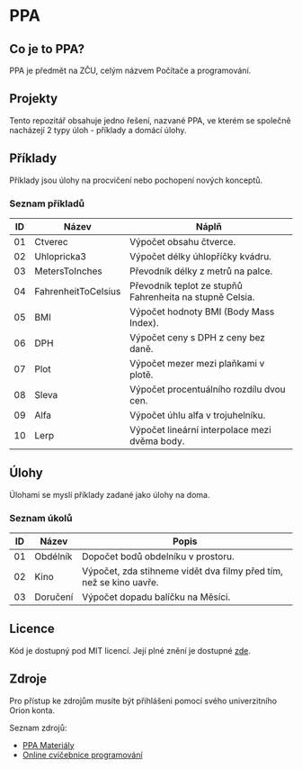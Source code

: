 ﻿# PPA
## Co je to PPA?
PPA je předmět na ZČU, celým názvem Počítače a programování.

## Projekty
Tento repozitář obsahuje jedno řešení, nazvané PPA, ve kterém se společně nacházejí 2 typy úloh - příklady a domácí úlohy.

## Příklady
Příklady jsou úlohy na procvičení nebo pochopení nových konceptů.

### Seznam příkladů
|ID|Název|Náplň|
|--|-----|-----|
|01|Ctverec|Výpočet obsahu čtverce.|
|02|Uhlopricka3|Výpočet délky úhlopříčky kvádru.|
|03|MetersToInches|Převodník délky z metrů na palce.|
|04|FahrenheitToCelsius|Převodník teplot ze stupňů Fahrenheita na stupně Celsia.|
|05|BMI|Výpočet hodnoty BMI (Body Mass Index).|
|06|DPH|Výpočet ceny s DPH z ceny bez daně.|
|07|Plot|Výpočet mezer mezi plaňkami v plotě.|
|08|Sleva|Výpočet procentuálního rozdílu dvou cen.|
|09|Alfa|Výpočet úhlu alfa v trojuhelníku.|
|10|Lerp|Výpočet lineární interpolace mezi dvěma body.|

## Úlohy
Úlohami se myslí příklady zadané jako úlohy na doma.

### Seznam úkolů
|ID|Název|Popis|
|--|-----|-----|
|01|Obdélník|Dopočet bodů obdelníku v prostoru.|
|02|Kino|Výpočet, zda stihneme vidět dva filmy před tím, než se kino uavře.|
|03|Doručení|Výpočet dopadu balíčku na Měsíci.|

## Licence
Kód je dostupný pod MIT licencí. Její plné znění je dostupné [zde](LICENSE.txt).

## Zdroje
Pro přístup ke zdrojům musíte být přihlášeni pomocí svého univerzitního Orion konta.

Seznam zdrojů:
- [PPA Materiály](https://programovani.kiv.zcu.cz/?sekce=ppa-prednasky)
- [Online cvičebnice programování](https://programovani.kiv.zcu.cz/?sekce=ppa-cvicebnice)